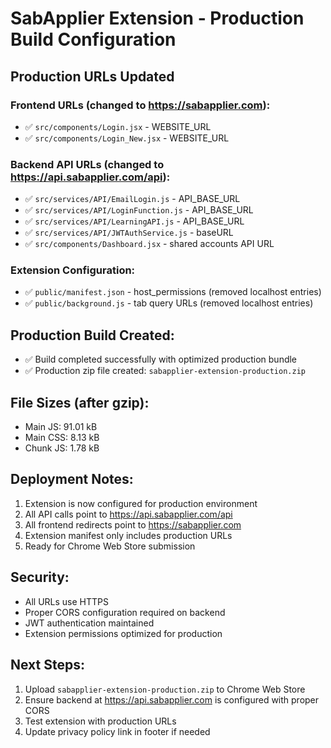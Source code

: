 # SabApplier Extension - Production Build Configuration

## Production URLs Updated

### Frontend URLs (changed to https://sabapplier.com):
- ✅ `src/components/Login.jsx` - WEBSITE_URL
- ✅ `src/components/Login_New.jsx` - WEBSITE_URL

### Backend API URLs (changed to https://api.sabapplier.com/api):
- ✅ `src/services/API/EmailLogin.js` - API_BASE_URL
- ✅ `src/services/API/LoginFunction.js` - API_BASE_URL
- ✅ `src/services/API/LearningAPI.js` - API_BASE_URL
- ✅ `src/services/API/JWTAuthService.js` - baseURL
- ✅ `src/components/Dashboard.jsx` - shared accounts API URL

### Extension Configuration:
- ✅ `public/manifest.json` - host_permissions (removed localhost entries)
- ✅ `public/background.js` - tab query URLs (removed localhost entries)

## Production Build Created:
- ✅ Build completed successfully with optimized production bundle
- ✅ Production zip file created: `sabapplier-extension-production.zip`

## File Sizes (after gzip):
- Main JS: 91.01 kB
- Main CSS: 8.13 kB  
- Chunk JS: 1.78 kB

## Deployment Notes:
1. Extension is now configured for production environment
2. All API calls point to https://api.sabapplier.com/api
3. All frontend redirects point to https://sabapplier.com
4. Extension manifest only includes production URLs
5. Ready for Chrome Web Store submission

## Security:
- All URLs use HTTPS
- Proper CORS configuration required on backend
- JWT authentication maintained
- Extension permissions optimized for production

## Next Steps:
1. Upload `sabapplier-extension-production.zip` to Chrome Web Store
2. Ensure backend at https://api.sabapplier.com is configured with proper CORS
3. Test extension with production URLs
4. Update privacy policy link in footer if needed
